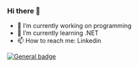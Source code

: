 ### Hi there 👋

- 🔭 I’m currently working on programming
- 🌱 I’m currently learning .NET
- 📫 How to reach me: Linkedin

 [![General badge](https://img.shields.io/badge/LinkedIn-0077B5?style=for-the-badge&logo=linkedin&logoColor=white)](https://www.linkedin.com/in/mustafacicek1)

